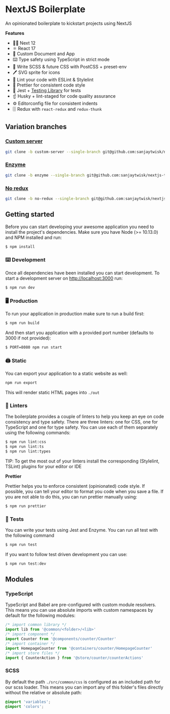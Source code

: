 # NextJS Boilerplate

An opinionated boilerplate to kickstart projects using NextJS

**Features**

- 👏🏼 Next 12
- ⚛️ React 17
- 🌊 Custom Document and App
- ⌨️ Type safety using TypeScript in strict mode
- 💄 Write SCSS & future CSS with PostCSS + preset-env
- 🖊 SVG sprite for icons
- 👀 Lint your code with ESLint & Stylelint
- 🌈 Prettier for consistent code style
- 🔨 Jest + [Testing Library](https://testing-library.com/) for tests
- ☝️ Husky + lint-staged for code quality assurance
- ⚙️ Editorconfig file for consistent indents
- 🗄 Redux with `react-redux` and `redux-thunk`

## Variation branches

### [Custom server](https://github.com/sanjaytwisk/nextjs-ts/tree/custom-server)

```sh
git clone -b custom-server --single-branch git@github.com:sanjaytwisk/nextjs-ts.git
```

### [Enzyme](https://github.com/sanjaytwisk/nextjs-ts/tree/enzyme)

```sh
git clone -b enzyme --single-branch git@github.com:sanjaytwisk/nextjs-ts.git
```

### [No redux](https://github.com/sanjaytwisk/nextjs-ts/tree/no-redux)

```sh
git clone -b no-redux --single-branch git@github.com:sanjaytwisk/nextjs-ts.git
```

## Getting started

Before you can start developing your awesome application you need to install the project's dependencies. Make sure you have Node (>= 10.13.0) and NPM installed and run:

```sh
$ npm install
```

### ⌨️ Development

Once all dependencies have been installed you can start development. To start a development server on [http://localhost:3000](http://localhost:3000) run:

```sh
$ npm run dev
```

### 🖥 Production

To run your application in production make sure to run a build first:

```sh
$ npm run build
```

And then start you application with a provided port number (defaults to 3000 if not provided):

```sh
$ PORT=8080 npm run start
```

### 🖨 Static

You can export your application to a static website as well:

```sh
npm run export
```

This will render static HTML pages into `./out`

### 🧐 Linters

The boilerplate provides a couple of linters to help you keep an eye on code consistency and type safety. There are three linters: one for CSS, one for TypeScript and one for type safety. You can use each of them separately using the following commands:

```sh
$ npm run lint:css
$ npm run lint:ts
$ npm run lint:types
```

TIP: To get the most out of your linters install the corresponding (Stylelint, TSLint) plugins for your editor or IDE

**Prettier**

Prettier helps you to enforce consistent (opinionated) code style. If possible, you can tell your editor to format you code when you save a file. If you are not able to do this, you can run prettier manually using:

```sh
$ npm run prettier
```

### 🤖 Tests

You can write your tests using Jest and Enzyme. You can run all test with the following command

```sh
$ npm run test
```

If you want to follow test driven development you can use:

```sh
$ npm run test:dev
```

## Modules

### TypeScript

TypeScript and Babel are pre-configured with custom module resolvers.
This means you can use absolute imports with custom namespaces by default for the following modules:

```js
/* import common library */
import lib from '@common/<folder>/<lib>'
/* import component */
import Counter from '@components/counter/Counter'
/* import container */
import HomepageCounter from '@containers/counter/HomepageCounter'
/* import store files */
import { CounterAction } from '@store/counter/counterActions'
```

### SCSS

By default the path `./src/common/css` is configured as an included path for our scss loader.
This means you can import any of this folder's files directly without the relative or absolute path:

```css
@import 'variables';
@import 'colors';
```
